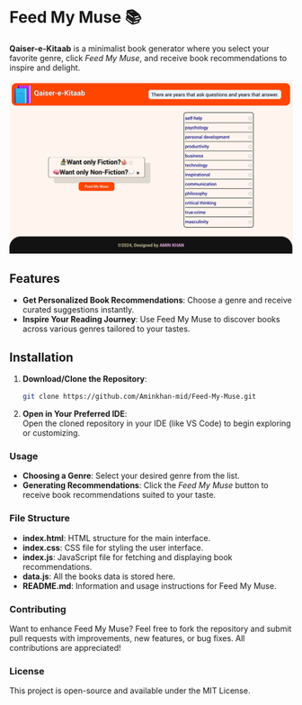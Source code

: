 # Feed My Muse 📚

**Qaiser-e-Kitaab** is a minimalist book generator where you select your favorite genre, click *Feed My Muse*, and receive book recommendations to inspire and delight.

![Feed My Muse](./qaiserEkitaab.png)

## Features
- **Get Personalized Book Recommendations**: Choose a genre and receive curated suggestions instantly.
- **Inspire Your Reading Journey**: Use Feed My Muse to discover books across various genres tailored to your tastes.

## Installation
1. **Download/Clone the Repository**: 
   ```bash
   git clone https://github.com/Aminkhan-mid/Feed-My-Muse.git

2. **Open in Your Preferred IDE**:  
Open the cloned repository in your IDE (like VS Code) to begin exploring or customizing.

### Usage
- **Choosing a Genre**: Select your desired genre from the list.
- **Generating Recommendations**: Click the *Feed My Muse* button to receive book recommendations suited to your taste.

### File Structure
- **index.html**: HTML structure for the main interface.
- **index.css**: CSS file for styling the user interface.
- **index.js**: JavaScript file for fetching and displaying book recommendations.
- **data.js**: All the books data is stored here.
- **README.md**: Information and usage instructions for Feed My Muse.

### Contributing
Want to enhance Feed My Muse? Feel free to fork the repository and submit pull requests with improvements, new features, or bug fixes. All contributions are appreciated!

### License
This project is open-source and available under the MIT License.
